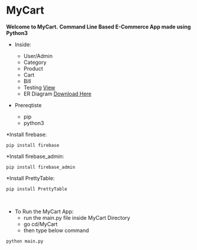 # MyCart

**Welcome to MyCart.**
**Command Line Based E-Commerce App made using Python3**

* Inside:
    * User/Admin
    * Category
    * Product
    * Cart
    * Bill
    * Testing [View](https://github.com/slk007/MyCart/blob/master/Testing.csv)
    * ER Diagram [Download Here](https://github.com/slk007/MyCart/raw/master/ER%20Diagram.pptx)


* Prereqtiste
    * pip
    * python3 


*Install firebase:
```
pip install firebase
```

*Install firebase_admin:
```
pip install firebase_admin
```

*Install PrettyTable:
```
pip install PrettyTable
```
<br />

* To Run the MyCart App: 
    * run the main.py file inside MyCart Directory
    * go cd/MyCart
    * then type below command

```
python main.py
```
